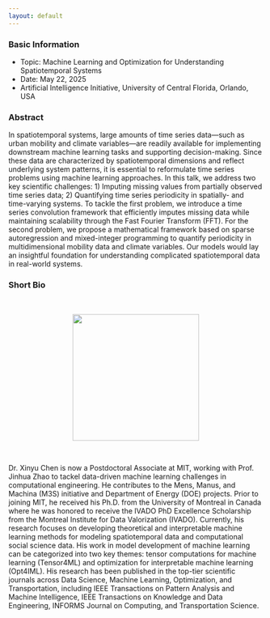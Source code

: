 ```yaml
---
layout: default
---
```


### Basic Information

- Topic: Machine Learning and Optimization for Understanding Spatiotemporal Systems
- Date: May 22, 2025
- Artificial Intelligence Initiative, University of Central Florida, Orlando, USA

### Abstract

In spatiotemporal systems, large amounts of time series data—such as urban mobility and climate variables—are readily available for implementing downstream machine learning tasks and supporting decision-making. Since these data are characterized by spatiotemporal dimensions and reflect underlying system patterns, it is essential to reformulate time series problems using machine learning approaches. In this talk, we address two key scientific challenges: 1) Imputing missing values from partially observed time series data; 2) Quantifying time series periodicity in spatially- and time-varying systems. To tackle the first problem, we introduce a time series convolution framework that efficiently imputes missing data while maintaining scalability through the Fast Fourier Transform (FFT). For the second problem, we propose a mathematical framework based on sparse autoregression and mixed-integer programming to quantify periodicity in multidimensional mobility data and climate variables. Our models would lay an insightful foundation for understanding complicated spatiotemporal data in real-world systems.


### Short Bio

<br>

<p align="center">
<img align="middle" src="https://spatiotemporal-data.github.io/images/xinyu24.png" width="250" />
</p>

<br>

Dr. Xinyu Chen is now a Postdoctoral Associate at MIT, working with Prof. Jinhua Zhao to tackel data-driven machine learning challenges in computational engineering. He contributes to the Mens, Manus, and Machina (M3S) initiative and Department of Energy (DOE) projects. Prior to joining MIT, he received his Ph.D. from the University of Montreal in Canada where he was honored to receive the IVADO PhD Excellence Scholarship from the Montreal Institute for Data Valorization (IVADO). Currently, his research focuses on developing theoretical and interpretable machine learning methods for modeling spatiotemporal data and computational social science data. His work in model development of machine learning can be categorized into two key themes: tensor computations for machine learning (Tensor4ML) and optimization for interpretable machine learning (Opt4IML). His research has been published in the top-tier scientific journals across Data Science, Machine Learning, Optimization, and Transportation, including IEEE Transactions on Pattern Analysis and Machine Intelligence, IEEE Transactions on Knowledge and Data Engineering, INFORMS Journal on Computing, and Transportation Science.



<br>
